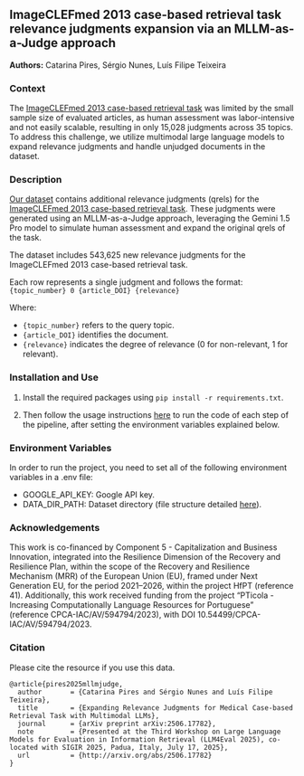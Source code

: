 ## ImageCLEFmed 2013 case-based retrieval task relevance judgments expansion via an MLLM-as-a-Judge approach

<b>Authors:</b> Catarina Pires, Sérgio Nunes, Luís Filipe Teixeira

### Context

The [ImageCLEFmed 2013 case-based retrieval task](https://www.imageclef.org/2013/medical) was limited by the small sample size of evaluated articles, as human assessment was labor-intensive and not easily scalable, resulting in only 15,028 judgments across 35 topics. To address this challenge, we utilize multimodal large language models to expand relevance judgments and handle unjudged documents in the dataset.

### Description

[Our dataset](https://doi.org/10.5281/zenodo.14866104) contains additional relevance judgments (qrels) for the [ImageCLEFmed 2013 case-based retrieval task](https://www.imageclef.org/2013/medical). These judgments were generated using an MLLM-as-a-Judge approach, leveraging the Gemini 1.5 Pro model to simulate human assessment and expand the original qrels of the task.

The dataset includes 543,625 new relevance judgments for the ImageCLEFmed 2013 case-based retrieval task.

Each row represents a single judgment and follows the format:
`{topic_number} 0 {article_DOI} {relevance}`

Where:
- `{topic_number}` refers to the query topic.
- `{article_DOI}` identifies the document.
- `{relevance}` indicates the degree of relevance (0 for non-relevant, 1 for relevant).


### Installation and Use
1. Install the required packages using `pip install -r requirements.txt`.

2. Then follow the usage instructions [here](src/README.md) to run the code of each step of the pipeline, after setting the environment variables explained below.


### Environment Variables

In order to run the project, you need to set all of the following environment variables in a .env file:

- GOOGLE_API_KEY: Google API key.
- DATA_DIR_PATH: Dataset directory (file structure detailed [here](https://github.com/catarinaopires/eval-multimodal-medical-case-retrieval/blob/main/README.md#dataset)).


### Acknowledgements

This work is co-financed by Component 5 - Capitalization and Business Innovation, integrated into the Resilience Dimension of the Recovery and Resilience Plan, within the scope of the Recovery and Resilience Mechanism (MRR) of the European Union (EU), framed under Next Generation EU, for the period 2021–2026, within the project HfPT (reference 41).
Additionally, this work received funding from the project “PTicola - Increasing Computationally Language Resources for Portuguese” (reference CPCA-IAC/AV/594794/2023), with DOI 10.54499/CPCA-IAC/AV/594794/2023.

### Citation

Please cite the resource if you use this data.

```
@article{pires2025mllmjudge,
  author       = {Catarina Pires and Sérgio Nunes and Luís Filipe Teixeira},
  title        = {Expanding Relevance Judgments for Medical Case-based Retrieval Task with Multimodal LLMs},
  journal      = {arXiv preprint arXiv:2506.17782},
  note         = {Presented at the Third Workshop on Large Language Models for Evaluation in Information Retrieval (LLM4Eval 2025), co-located with SIGIR 2025, Padua, Italy, July 17, 2025},
  url          = {http://arxiv.org/abs/2506.17782}
}
```
